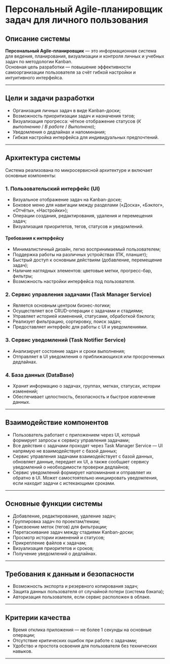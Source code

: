 # Персональный Agile-планировщик задач для личного пользования

## Описание системы

**Персональный Agile-планировщик** — это информационная система для ведения, планирования, визуализации и контроля личных и учебных задач по методологии Kanban.  
Основная цель разработки — повышение эффективности самоорганизации пользователя за счёт гибкой настройки и интуитивного интерфейса.

---

## Цели и задачи разработки

- Организация личных задач в виде Kanban-доски;
- Возможность приоритизации задач и назначения тэгов;
- Визуализация прогресса: чёткое отображение статусов (_К выполнению_ / _В работе_ / _Выполнено_);
- Уведомления о дедлайнах и напоминания;
- Гибкая настройка интерфейса для индивидуальных предпочтений.

---

## Архитектура системы

Система реализована по микросервисной архитектуре и включает основные компоненты:

### 1. Пользовательский интерфейс (UI)

- Визуальное отображение задач на Kanban-доске;
- Боковое меню для навигации между разделами («Доска», «Бэклог», «Отчёты», «Настройки»);
- Операции создания, редактирования, удаления и перемещения задач;
- Визуализация приоритетов, тегов, статусов и уведомлений.

#### Требования к интерфейсу

- Минималистичный дизайн, легко воспринимаемый пользователем;
- Поддержка работы на различных устройствах (ПК, планшет);
- Быстрый доступ к основным действиям (добавление, перемещение задач);
- Наличие наглядных элементов: цветовые метки, прогресс-бар, фильтры;
- Возможность настройки интерфейса под пользователя.

### 2. Сервис управления задачами (Task Manager Service)

- Является основным центром бизнес-логики;
- Осуществляет все CRUD-операции с задачами и стадиями;
- Управляет историей изменений, статусами, обработкой бэклога;
- Реализует фильтрацию, сортировку, поиск задач;
- Предоставляет интерфейс для работы с UI и уведомлениями.

### 3. Сервис уведомлений (Task Notifier Service)

- Анализирует состояние задач и сроки выполнения;
- Отправляет в UI уведомления о приближающихся или просроченных дедлайнах.

### 4. База данных (DataBase)

- Хранит информацию о задачах, группах, метках, статусах, истории изменений;
- Обеспечивает целостность, безопасность и быстрое извлечение данных.

---

## Взаимодействие компонентов

- Пользователь работает с приложением через UI, который формирует запросы к сервису управления задачами;
- Все действия с задачами проходят через Task Manager Service — UI напрямую не взаимодействует с базой данных;
- Сервис управления задачами взаимодействует с базой данных, обновляет данные, передает их UI, а также сообщает сервису уведомлений о необходимости проверки дедлайнов;
- Сервис уведомлений формирует напоминания и отправляет их обратно в UI. Может самостоятельно инициировать уведомления, если находит задачи с истекающими сроками.

---

## Основные функции системы

- Добавление, редактирование, удаление задач;
- Группировка задач по проектам/темам;
- Присвоение меток (тегов) для фильтрации;
- Перетаскивание задач между стадиями Kanban-доски;
- Просмотр истории изменений и статусов;
- Прикрепление файлов к задачам;
- Визуализация приоритетов и сроков;
- Получение уведомлений о дедлайнах.

---

## Требования к данным и безопасности

- Возможность экспорта и резервного копирования задач;
- Защита данных пользователя от случайной потери (система бэкапа);
- Авторизация пользователя, если сервис расположен в облаке.

---

## Критерии качества

- Время отклика приложения — не более 1 секунды на основные операции;
- Отсутствие критических ошибок при работе с задачами;
- Удобство и простота освоения для пользователя без технических навыков.

---

